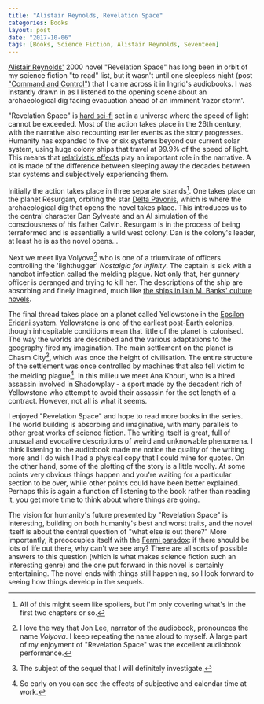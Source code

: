 ```yaml
---
title: "Alistair Reynolds, Revelation Space"
categories: Books
layout: post
date: "2017-10-06"
tags: [Books, Science Fiction, Alistair Reynolds, Seventeen]
---
```


[Alistair Reynolds'](http://approachingpavonis.blogspot.co.uk) 2000 novel "Revelation Space" has long been in orbit of my science fiction "to read" list, but it wasn't until one sleepless night (post ["Command and Control"](command-and-control)) that I came across it in Ingrid's audiobooks. I was instantly drawn in as I listened to the opening scene about an archaeological dig facing evacuation ahead of an imminent 'razor storm'. 

"Revelation Space" is [hard sci-fi](http://www.sf-encyclopedia.com/entry/hard_sf) set in a universe where the speed of light cannot be exceeded. Most of the action takes place in the 26th century, with the narrative also recounting earlier events as the story progresses. Humanity has expanded to five or six systems beyond our current solar system, using huge colony ships that travel at 99.9% of the speed of light. This means that [relativistic effects](http://science.howstuffworks.com/science-vs-myth/everyday-myths/relativity10.htm) play an important role in the narrative. A lot is made of the difference between sleeping away the decades between star systems and subjectively experiencing them.

Initially the action takes place in three separate strands[^1]. One takes place on the planet Resurgam, orbiting the star [Delta Pavonis](https://www.universeguide.com/star/deltapavonis), which is where the archaeological dig that opens the novel takes place. This introduces us to the central character Dan Sylveste and an AI simulation of the consciousness of his father Calvin. Resurgam is in the process of being terraformed and is essentially a wild west colony. Dan is the colony's leader, at least he is as the novel opens...

Next we meet Ilya Volyova[^2] who is one of a triumvirate of officers controlling the 'lighthugger' *Nostalgia for Infinity*. The captain is sick with a nanobot infection called the melding plague. Not only that, her gunnery officer is deranged and trying to kill her. The descriptions of the ship are absorbing and finely imagined, much like [the ships in Iain M. Banks' culture novels](favourite-culture-ship-names). 

The final thread takes place on a planet called Yellowstone in the [Epsilon Eridani system](http://solstation.com/stars/eps-erid.htm). Yellowstone is one of the earliest post-Earth colonies, though inhospitable conditions mean that little of the planet is colonised. The way the worlds are described and the various adaptations to the geography fired my imagination. The main settlement on the planet is Chasm City[^3], which was once the height of civilisation. The entire structure of the settlement was once controlled by machines that also fell victim to the melding plague[^4]. In this milieu we meet Ana Khouri, who is a hired assassin involved in Shadowplay - a sport made by the decadent rich of Yellowstone who attempt to avoid their assassin for the set length of a contract. However, not all is what it seems.

I enjoyed "Revelation Space" and hope to read more books in the series. The world building is absorbing and imaginative, with many parallels to other great works of science fiction. The writing itself is great, full of unusual and evocative descriptions of weird and unknowable phenomena. I think listening to the audiobook made me notice the quality of the writing more and I do wish I had a physical copy that I could mine for quotes. On the other hand, some of the plotting of the story is a little woolly. At some points very obvious things happen and you're waiting for a particular section to be over, while other points could have been better explained. Perhaps this is again a function of listening to the book rather than reading it, you get more time to think about where things are going.

The vision for humanity's future presented by "Revelation Space" is interesting, building on both humanity's best and worst traits, and the novel itself is about the central question of "what else is out there?" More importantly, it preoccupies itself with the [Fermi paradox](https://en.wikipedia.org/wiki/Fermi_paradox): if there should be lots of life out there, why can't we see any? There are all sorts of possible answers to this question (which is what makes science fiction such an interesting genre) and the one put forward in this novel is certainly entertaining. The novel ends with things still happening, so I look forward to seeing how things develop in the sequels.

[^1]: All of this might seem like spoilers, but I'm only covering what's in the first two chapters or so.
[^2]: I love the way that Jon Lee, narrator of the audiobook, pronounces the name *Volyova*. I keep repeating the name aloud to myself. A large part of my enjoyment of "Revelation Space" was the excellent audiobook performance.
[^3]: The subject of the sequel that I will definitely investigate.
[^4]: So early on you can see the effects of subjective and calendar time at work.
